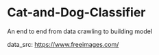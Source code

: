 # Cat-and-Dog-Classifier
An end to end from data crawling to building model

data_src: https://www.freeimages.com/
